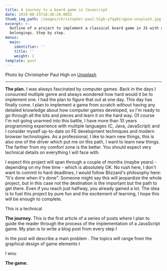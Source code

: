 ```yaml
---
title: A journey to a board game in Javascript
date: 2019-08-25T18:36:29.005Z
thumb_img_path: /images/christopher-paul-high-y7qq9irgpoa-unsplash.jpg
excerpt: >-
  Outline of a project to implement a classical board game in JS with all the
  belongings. Step by step.
menus:
  main:
    identifier: ''
    title: ''
    weight: 1
template: post
---
```

Photo by Christopher Paul High on [Unsplash](https://unsplash.com/photos/y7Qq9IrgpOA)

****

**The plan.** I was always fascinated by computer games. Back in the days I consumed multiple genre and always wondered how hard would it be to implement one. I had the plan to figure that out at one day. This day has finally come. I plan to implement a game from scratch without having any detailed knowledge about how computer games developed, so I'm ready to go through all the bits and pieces and learn it on the hard way. Of course I'm not going unarmed into this battle, I have more than 10 years programming experience with multiple languages (C, Java, JavaScript) and I consider myself up-to-date on FE development techniques and modern browser technologies. As a professional, I like to learn new things, this is also one of the driver which put me on this path, I want to learn new things. The farther from my comfort zone is the better. You should expect very technical details on everything I will face with.

I expect this project will span through a couple of months (maybe years) - depending on my free time - which is absolutely OK. No rush here, I don't want to commit to hard deadlines, I would follow Blizzard's philosophy here: "It's done when it's done". Someone might say this will jeopardize the whole project, but in this case not the destination is the important but the path to get there. Even if you reach just halfway, you already gained a lot. The idea is to fuel this project by pure fun and the excitement of learning, I hope this will be enough to complete.

This is a technical 





**The journey.** This is the first article of a series of posts where I plan to guide the reader through the process of the implementation of a JavaScript game. My plan is to write a blog post from every step I 

In the post will describe a main problem . The topics will range from the graphical design of game elements t

I wou



**The game.**
